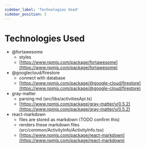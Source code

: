 ```yaml
---
sidebar_label: 'Technologies Used'
sidebar_position: 3
---
```

# Technologies Used

* @fortawesome
    - styles
    - [https://www.npmjs.com/package/fortawesome](https://www.npmjs.com/package/fortawesome)
* @googlecloud/firestore
    - connect with database
    - [https://www.npmjs.com/package/@google-cloud/firestore](https://www.npmjs.com/package/@google-cloud/firestore)
* gray-matter
    - parsing md (src/libs/activitiesApi.ts)
    - [https://www.npmjs.com/package/gray-matter/v/0.5.2](https://www.npmjs.com/package/gray-matter/v/0.5.2)
* react-markdown
    - files are stored as markdown (TODO confirm this)
    - renders these markdown files (src/common/ActivityInfo/ActivityInfo.tsx)
    - [https://www.npmjs.com/package/react-markdown](https://www.npmjs.com/package/react-markdown)